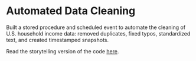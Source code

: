 # Automated Data Cleaning
Built a stored procedure and scheduled event to automate the cleaning of U.S. household income data: removed duplicates, fixed typos, standardized text, and created timestamped snapshots.

Read the storytelling version of the code [here](https://medium.com/@alihanemretunc/automate-data-cleaning-advanced-sql-project-270785200d83?sk=0811821c93c76f3cbe9bb3ca2276522f).
